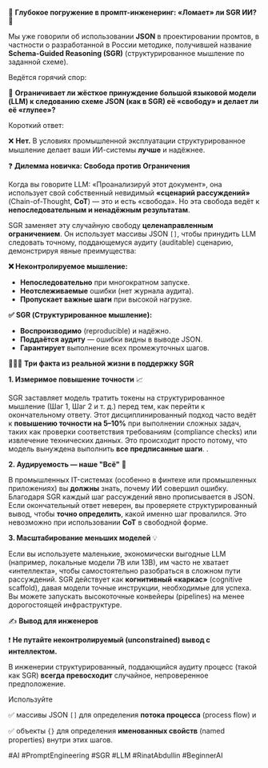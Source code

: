 🚀 **Глубокое погружение в промпт-инженеринг: «Ломает» ли SGR ИИ?** 🤖

Мы уже говорили об использовании **JSON** в проектировании промтов, в частности о разработанной в России методике, получившей название **Schema-Guided Reasoning (SGR)** (структурированное мышление по заданной схеме).

Ведётся горячий спор: 

🤖 **Ограничивает ли жёсткое принуждение большой языковой модели (LLM) к следованию схеме JSON (как в SGR) её «свободу» и делает ли её «глупее»?**

Короткий ответ: 

❌ **Нет.** В условиях промышленной эксплуатации структурированное мышление делает ваши ИИ-системы **лучше** и надёжнее.

❓ **Дилемма новичка: Свобода против Ограничения**

Когда вы говорите LLM: «Проанализируй этот документ», она использует свой собственный невидимый **«сценарий рассуждений»** (Chain-of-Thought, **CoT**) — это и есть «свобода». Но эта свобода ведёт к **непоследовательным и ненадёжным результатам**.

SGR заменяет эту случайную свободу **целенаправленным ограничением**. Он использует массивы JSON `[]`, чтобы принудить LLM следовать точному, поддающемуся аудиту (auditable) сценарию, демонстрируя явные преимущества:

**❌ Неконтролируемое мышление:**
* **Непоследовательно** при многократном запуске.
* **Неотслеживаемые** ошибки (нет журнала аудита).
* **Пропускает важные шаги** при высокой нагрузке.

**✅ SGR (Структурированное мышление):**
* **Воспроизводимо** (reproducible) и надёжно.
* **Поддаётся аудиту** — ошибки видны в выводе JSON.
* **Гарантирует** выполнение всех промежуточных шагов.

👨🏻‍🔬 **Три факта из реальной жизни в поддержку SGR**

**1. Измеримое повышение точности** 📈

SGR заставляет модель тратить токены на структурированное мышление (Шаг 1, Шаг 2 и т. д.) перед тем, как перейти к окончательному ответу. Этот дисциплинированный подход часто ведёт к **повышению точности на 5–10%** при выполнении сложных задач, таких как проверки соответствия требованиям (compliance checks) или извлечение технических данных. Это происходит просто потому, что модель вынуждена выполнить **все предписанные шаги**. .

**2. Аудируемость — наше "Всё"** 👑

В промышленных IT-системах (особенно в финтехе или промышленных приложениях) вы **должны** знать, почему ИИ совершил ошибку. Благодаря SGR каждый шаг рассуждений явно прописывается в JSON. Если окончательный ответ неверен, вы проверяете структурированный вывод, чтобы **точно определить**, какой именно шаг провалился. Это невозможно при использовании **CoT** в свободной форме.

**3. Масштабирование меньших моделей** 💡

Если вы используете маленькие, экономически выгодные LLM (например, локальные модели 7B или 13B), им часто не хватает «интеллекта», чтобы самостоятельно разобраться в сложном пути рассуждений. SGR действует как **когнитивный «каркас»** (cognitive scaffold), давая модели точные инструкции, необходимые для успеха. Вы можете запускать высокоточные конвейеры (pipelines) на менее дорогостоящей инфраструктуре.

✍️ **Вывод для инженеров** 

❗️ **Не путайте неконтролируемый (unconstrained) вывод с интеллектом.**

В инженерии структурированный, поддающийся аудиту процесс (такой как SGR) **всегда превосходит** случайное, непроверенное предположение. 

Используйте 

✅ массивы JSON `[]` для определения **потока процесса** (process flow) и 

✅ объекты `{}` для определения **именованных свойств** (named properties) внутри этих шагов.

#AI #PromptEngineering #SGR #LLM #RinatAbdullin #BeginnerAI
